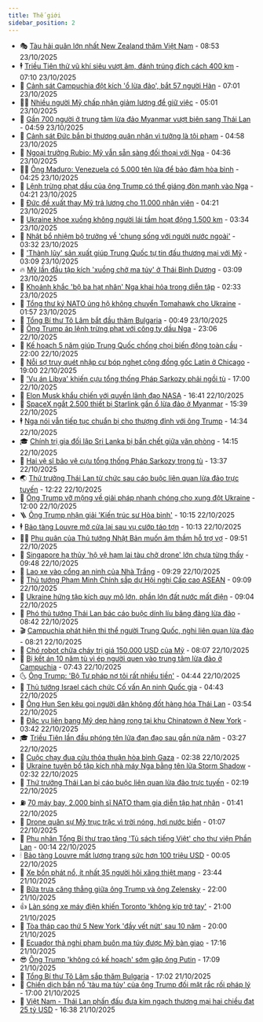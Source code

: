 ```yaml
---
title: Thế giới
sidebar_position: 2
---
```


<!-- vnexpress-the-gioi:START -->
- 🎭 [Tàu hải quân lớn nhất New Zealand thăm Việt Nam](https://vnexpress.net/tau-hai-quan-lon-nhat-new-zealand-tham-viet-nam-4954925.html) - 08:53 23/10/2025
- 🕴 [Triều Tiên thử vũ khí siêu vượt âm, đánh trúng đích cách 400 km](https://vnexpress.net/trieu-tien-thu-vu-khi-sieu-vuot-am-danh-trung-dich-cach-400-km-4954906.html) - 07:10 23/10/2025
- 🤭 [Cảnh sát Campuchia đột kích &#39;ổ lừa đảo&#39;, bắt 57 người Hàn](https://vnexpress.net/canh-sat-campuchia-dot-kich-o-lua-dao-bat-57-nguoi-han-4954903.html) - 07:01 23/10/2025
- 🧑‍💻 [Nhiều người Mỹ chấp nhận giảm lương để giữ việc](https://vnexpress.net/nhieu-nguoi-my-chap-nhan-giam-luong-de-giu-viec-4954860.html) - 05:01 23/10/2025
- 🦏 [Gần 700 người ở trung tâm lừa đảo Myanmar vượt biên sang Thái Lan](https://vnexpress.net/gan-700-nguoi-o-trung-tam-lua-dao-myanmar-vuot-bien-sang-thai-lan-4954830.html) - 04:59 23/10/2025
- 🦒 [Cảnh sát Đức bắn bị thương quân nhân vì tưởng là tội phạm](https://vnexpress.net/canh-sat-duc-ban-bi-thuong-quan-nhan-vi-tuong-la-toi-pham-4954831.html) - 04:58 23/10/2025
- 🌈 [Ngoại trưởng Rubio: Mỹ vẫn sẵn sàng đối thoại với Nga](https://vnexpress.net/ngoai-truong-rubio-my-van-san-sang-doi-thoai-voi-nga-4954805.html) - 04:36 23/10/2025
- 🧑‍🏫 [Ông Maduro: Venezuela có 5.000 tên lửa để bảo đảm hòa bình](https://vnexpress.net/ong-maduro-venezuela-co-5-000-ten-lua-de-bao-dam-hoa-binh-4954800.html) - 04:25 23/10/2025
- 🐲 [Lệnh trừng phạt dầu của ông Trump có thể giáng đòn mạnh vào Nga](https://vnexpress.net/lenh-trung-phat-dau-cua-ong-trump-co-the-giang-don-manh-vao-nga-4954699.html) - 04:21 23/10/2025
- 🦒 [Đức đề xuất thay Mỹ trả lương cho 11.000 nhân viên](https://vnexpress.net/duc-de-xuat-thay-my-tra-luong-cho-11-000-nhan-vien-4954731.html) - 04:21 23/10/2025
- 🐻 [Ukraine khoe xuồng không người lái tầm hoạt động 1.500 km](https://vnexpress.net/ukraine-khoe-xuong-khong-nguoi-lai-tam-hoat-dong-1-500-km-4954786.html) - 03:34 23/10/2025
- 🚀 [Nhật bổ nhiệm bộ trưởng về &#39;chung sống với người nước ngoài&#39;](https://vnexpress.net/nhat-bo-nhiem-bo-truong-ve-chung-song-voi-nguoi-nuoc-ngoai-4954737.html) - 03:32 23/10/2025
- 🥰 [&#39;Thành lũy&#39; sản xuất giúp Trung Quốc tự tin đấu thương mại với Mỹ](https://vnexpress.net/thanh-luy-san-xuat-giup-trung-quoc-tu-tin-dau-thuong-mai-voi-my-4954207.html) - 03:09 23/10/2025
- 🔥 [Mỹ lần đầu tập kích &#39;xuồng chở ma túy&#39; ở Thái Bình Dương](https://vnexpress.net/my-lan-dau-tap-kich-xuong-cho-ma-tuy-o-thai-binh-duong-4954691.html) - 03:09 23/10/2025
- 🥳 [Khoảnh khắc &#39;bộ ba hạt nhân&#39; Nga khai hỏa trong diễn tập](https://vnexpress.net/khoanh-khac-bo-ba-hat-nhan-nga-khai-hoa-trong-dien-tap-4954723.html) - 02:33 23/10/2025
- 💼 [Tổng thư ký NATO ủng hộ không chuyển Tomahawk cho Ukraine](https://vnexpress.net/tong-thu-ky-nato-ung-ho-khong-chuyen-tomahawk-cho-ukraine-4954690.html) - 01:57 23/10/2025
- 🤡 [Tổng Bí thư Tô Lâm bắt đầu thăm Bulgaria](https://vnexpress.net/tong-bi-thu-to-lam-bat-dau-tham-bulgaria-4954675.html) - 00:49 23/10/2025
- 🌁 [Ông Trump áp lệnh trừng phạt với công ty dầu Nga](https://vnexpress.net/ong-trump-ap-lenh-trung-phat-voi-cong-ty-dau-nga-4954669.html) - 23:06 22/10/2025
- 🤩 [Kế hoạch 5 năm giúp Trung Quốc chống chọi biến động toàn cầu](https://vnexpress.net/ke-hoach-5-nam-giup-trung-quoc-chong-choi-bien-dong-toan-cau-4954501.html) - 22:00 22/10/2025
- 🎉 [Nỗi sợ truy quét nhập cư bóp nghẹt cộng đồng gốc Latin ở Chicago](https://vnexpress.net/noi-so-truy-quet-nhap-cu-bop-nghet-cong-dong-goc-latin-o-chicago-4954322.html) - 19:00 22/10/2025
- 🎉 [&#39;Vụ án Libya&#39; khiến cựu tổng thống Pháp Sarkozy phải ngồi tù](https://vnexpress.net/vu-an-libya-khien-cuu-tong-thong-phap-sarkozy-phai-ngoi-tu-4954231.html) - 17:00 22/10/2025
- 🌁 [Elon Musk khẩu chiến với quyền lãnh đạo NASA](https://vnexpress.net/elon-musk-khau-chien-voi-quyen-lanh-dao-nasa-4954651.html) - 16:41 22/10/2025
- 🌊 [SpaceX ngắt 2.500 thiết bị Starlink gần ổ lừa đảo ở Myanmar](https://vnexpress.net/spacex-ngat-2-500-thiet-bi-starlink-gan-o-lua-dao-o-myanmar-4954633.html) - 15:39 22/10/2025
- 🕴 [Nga nói vẫn tiếp tục chuẩn bị cho thượng đỉnh với ông Trump](https://vnexpress.net/nga-noi-van-tiep-tuc-chuan-bi-cho-thuong-dinh-voi-ong-trump-4954561.html) - 14:34 22/10/2025
- 🎓 [Chính trị gia đối lập Sri Lanka bị bắn chết giữa văn phòng](https://vnexpress.net/chinh-tri-gia-doi-lap-sri-lanka-bi-ban-chet-giua-van-phong-4954619.html) - 14:15 22/10/2025
- 🦩 [Hai vệ sĩ bảo vệ cựu tổng thống Pháp Sarkozy trong tù](https://vnexpress.net/hai-ve-si-bao-ve-cuu-tong-thong-phap-sarkozy-trong-tu-4954603.html) - 13:37 22/10/2025
- 🌏 [Thứ trưởng Thái Lan từ chức sau cáo buộc liên quan lừa đảo trực tuyến](https://vnexpress.net/thu-truong-thai-lan-tu-chuc-sau-cao-buoc-lien-quan-lua-dao-truc-tuyen-4954586.html) - 12:22 22/10/2025
- 🌋 [Ông Trump vỡ mộng về giải pháp nhanh chóng cho xung đột Ukraine](https://vnexpress.net/ong-trump-vo-mong-ve-giai-phap-nhanh-chong-cho-xung-dot-ukraine-4954229.html) - 12:00 22/10/2025
- 🪜 [Ông Trump nhận giải &#39;Kiến trúc sư Hòa bình&#39;](https://vnexpress.net/ong-trump-nhan-giai-kien-truc-su-hoa-binh-4954533.html) - 10:15 22/10/2025
- 🕴 [Bảo tàng Louvre mở cửa lại sau vụ cướp táo tợn](https://vnexpress.net/bao-tang-louvre-mo-cua-lai-sau-vu-cuop-tao-ton-4954510.html) - 10:13 22/10/2025
- 🧑‍🏫 [Phu quân của Thủ tướng Nhật Bản muốn âm thầm hỗ trợ vợ](https://vnexpress.net/phu-quan-cua-thu-tuong-nhat-ban-muon-am-tham-ho-tro-vo-4954471.html) - 09:51 22/10/2025
- 🌮 [Singapore hạ thủy &#39;hộ vệ hạm lai tàu chở drone&#39; lớn chưa từng thấy](https://vnexpress.net/singapore-ha-thuy-ho-ve-ham-lai-tau-cho-drone-lon-chua-tung-thay-4954379.html) - 09:48 22/10/2025
- 🚦 [Lao xe vào cổng an ninh của Nhà Trắng](https://vnexpress.net/lao-xe-vao-cong-an-ninh-cua-nha-trang-4954490.html) - 09:29 22/10/2025
- 💫 [Thủ tướng Phạm Minh Chính sắp dự Hội nghị Cấp cao ASEAN](https://vnexpress.net/thu-tuong-pham-minh-chinh-sap-du-hoi-nghi-cap-cao-asean-4954515.html) - 09:09 22/10/2025
- 🤡 [Ukraine hứng tập kích quy mô lớn, phần lớn đất nước mất điện](https://vnexpress.net/ukraine-hung-tap-kich-quy-mo-lon-phan-lon-dat-nuoc-mat-dien-4954480.html) - 09:04 22/10/2025
- 🦣 [Phó thủ tướng Thái Lan bác cáo buộc dính líu băng đảng lừa đảo](https://vnexpress.net/pho-thu-tuong-thai-lan-bac-cao-buoc-dinh-liu-bang-dang-lua-dao-4954437.html) - 08:42 22/10/2025
- 🎬 [Campuchia phát hiện thi thể người Trung Quốc, nghi liên quan lừa đảo](https://vnexpress.net/campuchia-phat-hien-thi-the-nguoi-trung-quoc-nghi-lien-quan-lua-dao-4954385.html) - 08:21 22/10/2025
- 🎉 [Chó robot chữa cháy trị giá 150.000 USD của Mỹ](https://vnexpress.net/cho-robot-chua-chay-tri-gia-150-000-usd-cua-my-4954353.html) - 08:07 22/10/2025
- 🎡 [Bị kết án 10 năm tù vì ép người quen vào trung tâm lừa đảo ở Campuchia](https://vnexpress.net/bi-ket-an-10-nam-tu-vi-ep-nguoi-quen-vao-trung-tam-lua-dao-o-campuchia-4954421.html) - 07:43 22/10/2025
- 🌜 [Ông Trump: &#39;Bộ Tư pháp nợ tôi rất nhiều tiền&#39;](https://vnexpress.net/ong-trump-bo-tu-phap-no-toi-rat-nhieu-tien-4954197.html) - 04:44 22/10/2025
- 🎡 [Thủ tướng Israel cách chức Cố vấn An ninh Quốc gia](https://vnexpress.net/thu-tuong-israel-cach-chuc-co-van-an-ninh-quoc-gia-4954289.html) - 04:43 22/10/2025
- 🤗 [Ông Hun Sen kêu gọi người dân không đốt hàng hóa Thái Lan](https://vnexpress.net/ong-hun-sen-keu-goi-nguoi-dan-khong-dot-hang-hoa-thai-lan-4954266.html) - 03:54 22/10/2025
- 🦩 [Đặc vụ liên bang Mỹ dẹp hàng rong tại khu Chinatown ở New York](https://vnexpress.net/dac-vu-lien-bang-my-dep-hang-rong-tai-khu-chinatown-o-new-york-4954282.html) - 03:42 22/10/2025
- 🎓 [Triều Tiên lần đầu phóng tên lửa đạn đạo sau gần nửa năm](https://vnexpress.net/trieu-tien-lan-dau-phong-ten-lua-dan-dao-sau-gan-nua-nam-4954219.html) - 03:27 22/10/2025
- 🌁 [Cuộc chạy đua cứu thỏa thuận hòa bình Gaza](https://vnexpress.net/cuoc-chay-dua-cuu-thoa-thuan-hoa-binh-gaza-4953769.html) - 02:38 22/10/2025
- 🤩 [Ukraine tuyên bố tập kích nhà máy Nga bằng tên lửa Storm Shadow](https://vnexpress.net/ukraine-tuyen-bo-tap-kich-nha-may-nga-bang-ten-lua-storm-shadow-4954233.html) - 02:32 22/10/2025
- 👹 [Thứ trưởng Thái Lan bị cáo buộc liên quan lừa đảo trực tuyến](https://vnexpress.net/thu-truong-thai-lan-bi-cao-buoc-lien-quan-lua-dao-truc-tuyen-4954239.html) - 02:19 22/10/2025
- ⛽️ [70 máy bay, 2.000 binh sĩ NATO tham gia diễn tập hạt nhân](https://vnexpress.net/70-may-bay-2-000-binh-si-nato-tham-gia-dien-tap-hat-nhan-4954203.html) - 01:41 22/10/2025
- 🚀 [Drone quân sự Mỹ trục trặc vì trời nóng, hơi nước biển](https://vnexpress.net/drone-quan-su-my-truc-trac-vi-troi-nong-hoi-nuoc-bien-4954084.html) - 01:07 22/10/2025
- 🎡 [Phu nhân Tổng Bí thư trao tặng &#39;Tủ sách tiếng Việt&#39; cho thư viện Phần Lan](https://vnexpress.net/phu-nhan-tong-bi-thu-trao-tang-tu-sach-tieng-viet-cho-thu-vien-phan-lan-4954201.html) - 00:14 22/10/2025
- 🕯 [Bảo tàng Louvre mất lượng trang sức hơn 100 triệu USD](https://vnexpress.net/bao-tang-louvre-mat-luong-trang-suc-hon-100-trieu-usd-4954199.html) - 00:05 22/10/2025
- 🐻 [Xe bồn phát nổ, ít nhất 35 người hôi xăng thiệt mạng](https://vnexpress.net/xe-bon-phat-no-it-nhat-35-nguoi-hoi-xang-thiet-mang-4954193.html) - 23:44 21/10/2025
- 🚦 [Bữa trưa căng thẳng giữa ông Trump và ông Zelensky](https://vnexpress.net/bua-trua-cang-thang-giua-ong-trump-va-ong-zelensky-4953761.html) - 22:00 21/10/2025
- 👍 [Làn sóng xe máy điện khiến Toronto &#39;không kịp trở tay&#39;](https://vnexpress.net/lan-song-xe-may-dien-khien-toronto-khong-kip-tro-tay-4953556.html) - 21:00 21/10/2025
- 🚀 [Tòa tháp cao thứ 5 New York &#39;đầy vết nứt&#39; sau 10 năm](https://vnexpress.net/toa-thap-cao-thu-5-new-york-day-vet-nut-sau-10-nam-4953983.html) - 20:00 21/10/2025
- 🌮 [Ecuador thả nghi phạm buôn ma túy được Mỹ bàn giao](https://vnexpress.net/ecuador-tha-nghi-pham-buon-ma-tuy-duoc-my-ban-giao-4954075.html) - 17:16 21/10/2025
- 😎 [Ông Trump &#39;không có kế hoạch&#39; sớm gặp ông Putin](https://vnexpress.net/ong-trump-khong-co-ke-hoach-som-gap-ong-putin-4954180.html) - 17:09 21/10/2025
- 🐲 [Tổng Bí thư Tô Lâm sắp thăm Bulgaria](https://vnexpress.net/tong-bi-thu-to-lam-sap-tham-bulgaria-4954176.html) - 17:02 21/10/2025
- 💫 [Chiến dịch bắn nổ &#39;tàu ma túy&#39; của ông Trump đối mặt rắc rối pháp lý](https://vnexpress.net/chien-dich-ban-no-tau-ma-tuy-cua-ong-trump-doi-mat-rac-roi-phap-ly-4953945.html) - 17:00 21/10/2025
- 👀 [Việt Nam - Thái Lan phấn đấu đưa kim ngạch thương mại hai chiều đạt 25 tỷ USD](https://vnexpress.net/viet-nam-thai-lan-phan-dau-dua-kim-ngach-thuong-mai-hai-chieu-dat-25-ty-usd-4954164.html) - 16:38 21/10/2025<!-- vnexpress-the-gioi:END -->
